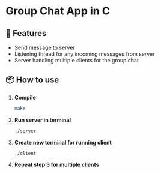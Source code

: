 # Group Chat App in C

## 🚀 Features

- Send message to server
- Listening thread for any incoming messages from server
- Server handling multiple clients for the group chat

## 📦 How to use

1. **Compile**

   ```bash
   make
   ```

1. **Run server in terminal**

   ```bash
   ./server
   ```

1. **Create new terminal for running client**
   ```bash
   ./client
   ```
1. **Repeat step 3 for multiple clients**
